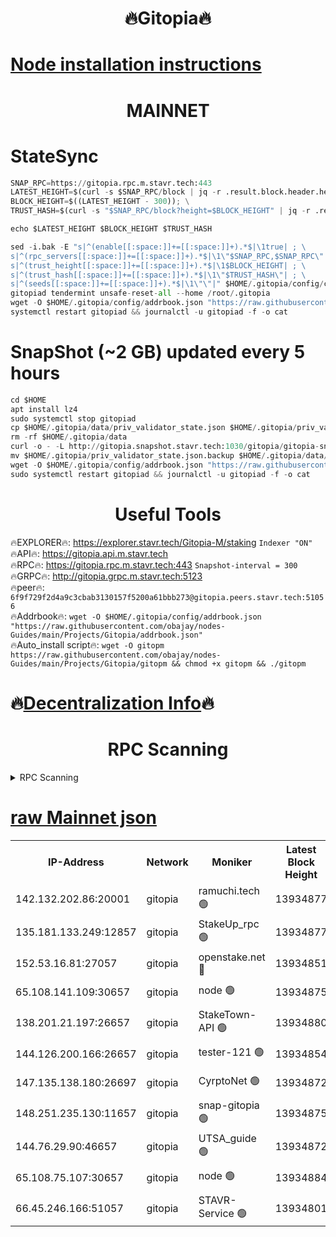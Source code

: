 <h1 align="center"> 🔥Gitopia🔥</h1>

[Node installation instructions](https://github.com/obajay/nodes-Guides/tree/main/Projects/Gitopia)
=

<h1 align="center"> MAINNET</h1>

# StateSync
```python
SNAP_RPC=https://gitopia.rpc.m.stavr.tech:443
LATEST_HEIGHT=$(curl -s $SNAP_RPC/block | jq -r .result.block.header.height); \
BLOCK_HEIGHT=$((LATEST_HEIGHT - 300)); \
TRUST_HASH=$(curl -s "$SNAP_RPC/block?height=$BLOCK_HEIGHT" | jq -r .result.block_id.hash)

echo $LATEST_HEIGHT $BLOCK_HEIGHT $TRUST_HASH

sed -i.bak -E "s|^(enable[[:space:]]+=[[:space:]]+).*$|\1true| ; \
s|^(rpc_servers[[:space:]]+=[[:space:]]+).*$|\1\"$SNAP_RPC,$SNAP_RPC\"| ; \
s|^(trust_height[[:space:]]+=[[:space:]]+).*$|\1$BLOCK_HEIGHT| ; \
s|^(trust_hash[[:space:]]+=[[:space:]]+).*$|\1\"$TRUST_HASH\"| ; \
s|^(seeds[[:space:]]+=[[:space:]]+).*$|\1\"\"|" $HOME/.gitopia/config/config.toml
gitopiad tendermint unsafe-reset-all --home /root/.gitopia
wget -O $HOME/.gitopia/config/addrbook.json "https://raw.githubusercontent.com/obajay/nodes-Guides/main/Projects/Gitopia/addrbook.json"
systemctl restart gitopiad && journalctl -u gitopiad -f -o cat
```
# SnapShot (~2 GB) updated every 5 hours
```python
cd $HOME
apt install lz4
sudo systemctl stop gitopiad
cp $HOME/.gitopia/data/priv_validator_state.json $HOME/.gitopia/priv_validator_state.json.backup
rm -rf $HOME/.gitopia/data
curl -o - -L http://gitopia.snapshot.stavr.tech:1030/gitopia/gitopia-snap.tar.lz4 | lz4 -c -d - | tar -x -C $HOME/.gitopia --strip-components 2
mv $HOME/.gitopia/priv_validator_state.json.backup $HOME/.gitopia/data/priv_validator_state.json
wget -O $HOME/.gitopia/config/addrbook.json "https://raw.githubusercontent.com/obajay/nodes-Guides/main/Projects/Gitopia/addrbook.json"
sudo systemctl restart gitopiad && journalctl -u gitopiad -f -o cat
```
 <h1 align="center"> Useful Tools</h1>

🔥EXPLORER🔥:      https://explorer.stavr.tech/Gitopia-M/staking  `Indexer "ON"` \
🔥API🔥: 			 		 https://gitopia.api.m.stavr.tech \
🔥RPC🔥:           https://gitopia.rpc.m.stavr.tech:443              `Snapshot-interval = 300` \
🔥GRPC🔥:          http://gitopia.grpc.m.stavr.tech:5123 \
🔥peer🔥:					 `6f9f729f2d4a9c3cbab3130157f5200a61bbb273@gitopia.peers.stavr.tech:51056` \
🔥Addrbook🔥:    ```wget -O $HOME/.gitopia/config/addrbook.json "https://raw.githubusercontent.com/obajay/nodes-Guides/main/Projects/Gitopia/addrbook.json"``` \
🔥Auto_install script🔥: ```wget -O gitopm https://raw.githubusercontent.com/obajay/nodes-Guides/main/Projects/Gitopia/gitopm && chmod +x gitopm && ./gitopm```

🔥[Decentralization Info](https://github.com/obajay/StateSync-snapshots/tree/main/Projects/Gitopia/Decentralization)🔥
=

<h1 align="center"> RPC Scanning</h1>

<details>
<summary>RPC Scanning</summary>

<h2 align="center"> We scan nodes in real time every 4 hours. And we provide the final result of RPC endpoints.
We cannot influence the operation of these nodes in any way. </h2>


```python
If Voting Power is higher than 0 --> then the Node is a validator of the network and may be subject to attack and be a potential threat to the chain.
```
```python
We marked such validators with a red symbol
```

</details>

[raw Mainnet json](https://rpc-check.gitopm.stavr.tech/gitopm/rpc-gitopm-result.json)
=

<table><tr><th>IP-Address</th><th>Network</th><th>Moniker</th><th>Latest Block Height</th><th>Earliest Block Height</th><th>Catching Up</th><th>Tx Index</th><th>Voting Power</th><th>Scan Time</th></tr><tr><td>142.132.202.86:20001</td><td>gitopia</td><td>ramuchi.tech 🟢</td><td>13934877</td><td>6548337</td><td>False</td><td>on</td><td>0</td><td>2024-02-16T21:50:41.946566238UTC</td></tr><tr><td>135.181.133.249:12857</td><td>gitopia</td><td>StakeUp_rpc 🟢</td><td>13934877</td><td>8010001</td><td>False</td><td>on</td><td>0</td><td>2024-02-16T21:50:42.272611435UTC</td></tr><tr><td>152.53.16.81:27057</td><td>gitopia</td><td>openstake.net 🔴</td><td>13934851</td><td>10455001</td><td>False</td><td>off</td><td>42749</td><td>2024-02-16T21:50:00.533897981UTC</td></tr><tr><td>65.108.141.109:30657</td><td>gitopia</td><td>node 🟢</td><td>13934875</td><td>12299845</td><td>False</td><td>on</td><td>0</td><td>2024-02-16T21:50:39.377581147UTC</td></tr><tr><td>138.201.21.197:26657</td><td>gitopia</td><td>StakeTown-API 🟢</td><td>13934880</td><td>12733501</td><td>False</td><td>on</td><td>0</td><td>2024-02-16T21:50:46.780727310UTC</td></tr><tr><td>144.126.200.166:26657</td><td>gitopia</td><td>tester-121 🟢</td><td>13934854</td><td>12832814</td><td>False</td><td>off</td><td>0</td><td>2024-02-16T21:50:05.016864700UTC</td></tr><tr><td>147.135.138.180:26697</td><td>gitopia</td><td>CyrptoNet 🟢</td><td>13934872</td><td>12883228</td><td>False</td><td>off</td><td>0</td><td>2024-02-16T21:50:34.838345655UTC</td></tr><tr><td>148.251.235.130:11657</td><td>gitopia</td><td>snap-gitopia 🟢</td><td>13934875</td><td>12908001</td><td>False</td><td>on</td><td>0</td><td>2024-02-16T21:50:39.641437346UTC</td></tr><tr><td>144.76.29.90:46657</td><td>gitopia</td><td>UTSA_guide 🟢</td><td>13934872</td><td>13035301</td><td>False</td><td>on</td><td>0</td><td>2024-02-16T21:50:34.530515198UTC</td></tr><tr><td>65.108.75.107:30657</td><td>gitopia</td><td>node 🟢</td><td>13934884</td><td>13189502</td><td>False</td><td>on</td><td>0</td><td>2024-02-16T21:50:53.259837237UTC</td></tr><tr><td>66.45.246.166:51057</td><td>gitopia</td><td>STAVR-Service 🟢</td><td>13934801</td><td>13924001</td><td>False</td><td>on</td><td>0</td><td>2024-02-16T21:50:21.950094544UTC</td></tr></table>
